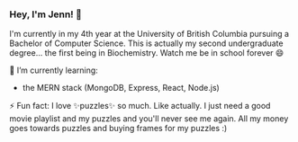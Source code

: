 ### Hey, I'm Jenn! 👋

I'm currently in my 4th year at the University of British Columbia pursuing a Bachelor of Computer Science. This is actually my second undergraduate degree... the first being in Biochemistry. Watch me be in school forever 😄

🌱 I’m currently learning:
- the MERN stack (MongoDB, Express, React, Node.js)

⚡ Fun fact: I love ✨puzzles✨ so much. Like actually. I just need a good movie playlist and my puzzles and you'll never see me again. All my money goes towards puzzles and buying frames for my puzzles :)


<!--
**jwong105/jwong105** is a ✨ _special_ ✨ repository because its `README.md` (this file) appears on your GitHub profile.

Here are some ideas to get you started:

- 🔭 I’m currently working on ...
- 🌱 I’m currently learning ...
- 👯 I’m looking to collaborate on ...
- 🤔 I’m looking for help with ...
- 💬 Ask me about ...
- 📫 How to reach me: ...
- 😄 Pronouns: ...
- ⚡ Fun fact: ...
-->
